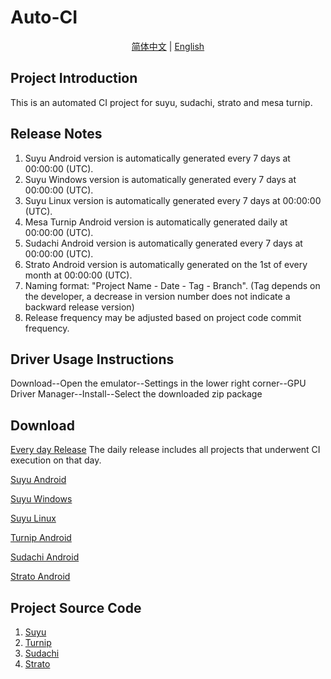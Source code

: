 # Auto-CI

<p align="center">
<a href="./README_CN.md">简体中文</a> | <a href="./README.md">English</a>
</p>

## Project Introduction

This is an automated CI project for suyu, sudachi, strato and mesa turnip.

## Release Notes

1. Suyu Android version is automatically generated every 7 days at 00:00:00 (UTC).
2. Suyu Windows version is automatically generated every 7 days at 00:00:00 (UTC).
3. Suyu Linux version is automatically generated every 7 days at 00:00:00 (UTC).
4. Mesa Turnip Android version is automatically generated daily at 00:00:00 (UTC).
5. Sudachi Android version is automatically generated every 7 days at 00:00:00 (UTC).
6. Strato Android version is automatically generated on the 1st of every month at 00:00:00 (UTC).
7. Naming format: "Project Name - Date - Tag - Branch". (Tag depends on the developer, a decrease in version number does not indicate a backward release version)
8. Release frequency may be adjusted based on project code commit frequency.

## Driver Usage Instructions

Download--Open the emulator--Settings in the lower right corner--GPU Driver Manager--Install--Select the downloaded zip package

## Download

[Every day Release](https://github.com/ImpXada/Auto-CI/releases)
The daily release includes all projects that underwent CI execution on that day.

[Suyu Android](https://github.com/ImpXada/Auto-CI/releases/tag/suyu-android)

[Suyu Windows](https://github.com/ImpXada/Auto-CI/releases/tag/suyu-windows)

[Suyu Linux](https://github.com/ImpXada/Auto-CI/releases/tag/suyu-linux)

[Turnip Android](https://github.com/ImpXada/Auto-CI/releases/tag/mesa-turnip-android)

[Sudachi Android](https://github.com/ImpXada/Auto-CI/releases/tag/sudachi-android)

[Strato Android](https://github.com/ImpXada/Auto-CI/releases/tag/strato-android)

## Project Source Code

1. [Suyu](https://git.suyu.dev/suyu/suyu)
2. [Turnip](https://gitlab.freedesktop.org/mesa/mesa)
3. [Sudachi](https://github.com/sudachi-emu/sudachi)
4. [Strato](https://github.com/strato-emu/strato)
